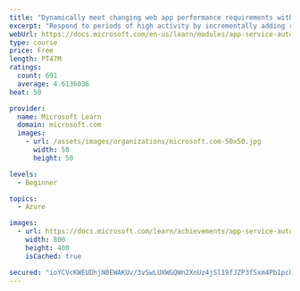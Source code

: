 ```yaml
---
title: "Dynamically meet changing web app performance requirements with autoscale rules"
excerpt: "Respond to periods of high activity by incrementally adding resources, and then removing these resources when activity drops, to reduce costs."
webUrl: https://docs.microsoft.com/en-us/learn/modules/app-service-autoscale-rules/
type: course
price: Free
length: PT47M
ratings:
  count: 691
  average: 4.6136036
heat: 50

provider:
  name: Microsoft Learn
  domain: microsoft.com
  images:
    - url: /assets/images/organizations/microsoft.com-50x50.jpg
      width: 50
      height: 50

levels:
  - Beginner

topics:
  - Azure

images:
  - url: https://docs.microsoft.com/learn/achievements/app-service-autoscale-rules-social.png
    width: 800
    height: 400
    isCached: true

secured: "ioYCVcKWEUDhjN0EWAKUv/3vSwLUXWGQWn2XnUz4jSl19fJZP3fSxm4Pb1pcbvNBaElaCcpU02QFUi78jSdEWv4BXnouk3umo9TC02ntJBCfVyOUobAwgAomKbHE6cPWVf0qy9dV2ozMXA5WS/IcG+Xw82ne45ZOemTPZsNKXYp/aLtZvm0pB6CGa4Y1V9WHm8YKEcKDD0sFMKDpUgf+AUU4joX8D7rgGQVLmM1G7Z+cnXqymcrrI6WjAvNK/fYemcF5Ly1B7sQEXBZ/cur3RNAflBCINlVL5D96B9WCheR93nefgT/j2rhPaQNwFI8UyhODjrU2eyv8TvRxqIzRkGOWly1cJoc+rXaWJrqNy2w4ebekB3eMi2YxJa7zNPVUJr/dH7IPtsfE+hx2+WwORMwghvS9MHD11ADeQ2IvPvg=;AhXMas/CuaIepUXvk+q0Tw=="
---
```


